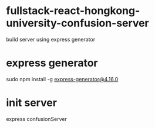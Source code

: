 # fullstack-react-hongkong-university-confusion-server
build server using express generator

# express generator
sudo npm install -g express-generator@4.16.0

# init server
express confusionServer